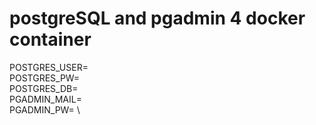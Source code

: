 # postgreSQL and pgadmin 4 docker container

POSTGRES_USER= \
POSTGRES_PW= \
POSTGRES_DB= \
PGADMIN_MAIL= \
PGADMIN_PW= \

